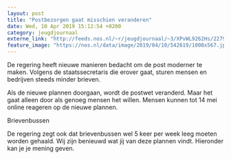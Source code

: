 ```yaml
---
layout: post
title: "Postbezorgen gaat misschien veranderen"
date: Wed, 10 Apr 2019 15:12:54 +0200
category: jeugdjournaal
externe_link: "http://feeds.nos.nl/~r/jeugdjournaal/~3/XPvWL9262Hs/2279847"
feature_image: "https://nos.nl/data/image/2019/04/10/542619/1008x567.jpg"
---
```


<p>De regering heeft nieuwe manieren bedacht om de post moderner te maken. Volgens de staatssecretaris die erover gaat, sturen mensen en bedrijven steeds minder brieven.</p>
<p>Als de nieuwe plannen doorgaan, wordt de postwet veranderd. Maar het gaat alleen door als genoeg mensen het willen. Mensen kunnen tot 14 mei online reageren op de nieuwe plannen.</p>
<p>Brievenbussen</p>
<p>De regering zegt ook dat brievenbussen wel 5 keer per week leeg moeten worden gehaald. Wij zijn benieuwd wat jij van deze plannen vindt. Hieronder kan je je mening geven.</p><img src="http://feeds.feedburner.com/~r/jeugdjournaal/~4/XPvWL9262Hs" height="1" width="1" alt=""/>
